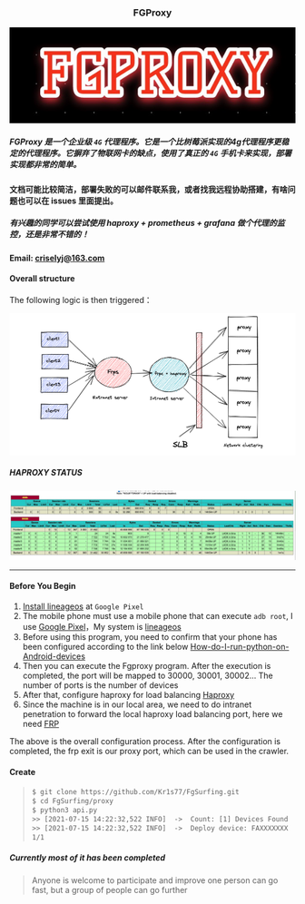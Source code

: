 <h3 align="center"> FGProxy </h2>

<p align="center"><img src="https://raw.githubusercontent.com/Kr1s77/FgSurfing/main/log.png" 
        alt="Master"></p>


##### FGProxy 是一个企业级 `4G` 代理程序。它是一个比树莓派实现的4g代理程序更稳定的代理程序。它摒弃了物联网卡的缺点，使用了真正的 `4G` 手机卡来实现，部署实现都非常的简单。

#### 文档可能比较简洁，部署失败的可以邮件联系我，或者找我远程协助搭建，有啥问题也可以在 issues 里面提出。
##### 有兴趣的同学可以尝试使用 haproxy + prometheus + grafana 做个代理的监控，还是非常不错的！
#### Email: criselyj@163.com


#### Overall structure

The following logic is then triggered：
<p align="center"><img src="https://github.com/Kr1s77/FgSurfing/blob/main/Fgproxy.png?raw=true" alt="Master"></p>


##### HAPROXY STATUS 
<p align="center"><img src="https://raw.githubusercontent.com/Kr1s77/FgSurfing/main/haproxy.png" alt="Master"></p>

---

#### Before You Begin
1. [Install lineageos](https://wiki.lineageos.org/devices/sailfish/install) at `Google Pixel`
2. The mobile phone must use a mobile phone that can execute `adb root`, I use [Google Pixel](https://en.wikipedia.org/wiki/Pixel_(1st_generation))，My system is [lineageos](https://www.lineageos.org/) 
3. Before using this program, you need to confirm that your phone has been configured according to the link below [How-do-I-run-python-on-Android-devices](https://kr1s77.github.io/2021/7/12/How-do-I-run-python-on-Android-devices/)
4. Then you can execute the Fgproxy program. After the execution is completed, the port will be mapped to 30000, 30001, 30002... The number of ports is the number of devices 
5. After that, configure haproxy for load balancing [Haproxy](https://github.com/haproxy/haproxy)
6. Since the machine is in our local area, we need to do intranet penetration to forward the local haproxy load balancing port, here we need [FRP](https://github.com/fatedier/frp)

The above is the overall configuration process. After the configuration is completed, the frp exit is our proxy port, which can be used in the crawler. 

#### Create

>   ```shell
>   $ git clone https://github.com/Kr1s77/FgSurfing.git
>   $ cd FgSurfing/proxy
>   $ python3 api.py
>   >> [2021-07-15 14:22:32,522 INFO]  ->  Count: [1] Devices Found
>   >> [2021-07-15 14:22:32,522 INFO]  ->  Deploy device: FAXXXXXXX  1/1
>   ```

##### Currently most of it has been completed
> Anyone is welcome to participate and improve
> one person can go fast, but a group of people can go further

